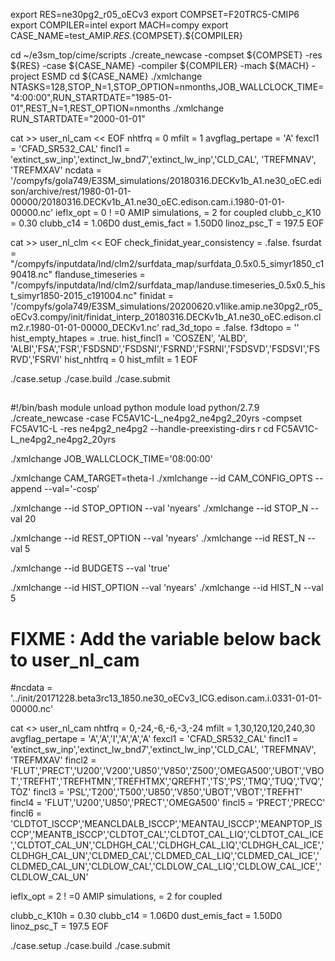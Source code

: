 export RES=ne30pg2_r05_oECv3
export COMPSET=F20TRC5-CMIP6
export COMPILER=intel
export MACH=compy
export CASE_NAME=test_AMIP.${RES}.${COMPSET}.${COMPILER}

cd ~/e3sm_top/cime/scripts
./create_newcase -compset  ${COMPSET} -res ${RES} -case ${CASE_NAME} -compiler ${COMPILER} -mach ${MACH} -project ESMD
cd ${CASE_NAME}
./xmlchange NTASKS=128,STOP_N=1,STOP_OPTION=nmonths,JOB_WALLCLOCK_TIME="4:00:00",RUN_STARTDATE="1985-01-01",REST_N=1,REST_OPTION=nmonths
./xmlchange RUN_STARTDATE="2000-01-01"




cat >> user_nl_cam << EOF
 nhtfrq =   0
 mfilt  = 1
 avgflag_pertape = 'A'
 fexcl1 = 'CFAD_SR532_CAL'
 fincl1 = 'extinct_sw_inp','extinct_lw_bnd7','extinct_lw_inp','CLD_CAL', 'TREFMNAV', 'TREFMXAV'
 ncdata = '/compyfs/gola749/E3SM_simulations/20180316.DECKv1b_A1.ne30_oEC.edison/archive/rest/1980-01-01-00000/20180316.DECKv1b_A1.ne30_oEC.edison.cam.i.1980-01-01-00000.nc'
 ieflx_opt = 0 ! =0 AMIP simulations, = 2 for coupled
 clubb_c_K10 = 0.30
 clubb_c14 = 1.06D0
 dust_emis_fact	=  1.50D0
 linoz_psc_T = 197.5
EOF

cat >> user_nl_clm << EOF
 check_finidat_year_consistency = .false.
 fsurdat = "/compyfs/inputdata/lnd/clm2/surfdata_map/surfdata_0.5x0.5_simyr1850_c190418.nc"
 flanduse_timeseries = "/compyfs/inputdata/lnd/clm2/surfdata_map/landuse.timeseries_0.5x0.5_hist_simyr1850-2015_c191004.nc"
 finidat = '/compyfs/gola749/E3SM_simulations/20200620.v1like.amip.ne30pg2_r05_oECv3.compy/init/finidat_interp_20180316.DECKv1b_A1.ne30_oEC.edison.clm2.r.1980-01-01-00000_DECKv1.nc'
 rad_3d_topo = .false.
 f3dtopo = ''
 hist_empty_htapes = .true.
 hist_fincl1 = 'COSZEN', 'ALBD', 'ALBI','FSA','FSR','FSDSND','FSDSNI','FSRND','FSRNI','FSDSVD','FSDSVI','FSRVD','FSRVI'
 hist_nhtfrq = 0
 hist_mfilt  = 1
EOF

./case.setup
./case.build
./case.submit

##
#!/bin/bash
module unload python
module load python/2.7.9
./create_newcase -case FC5AV1C-L_ne4pg2_ne4pg2_20yrs -compset FC5AV1C-L -res ne4pg2_ne4pg2 --handle-preexisting-dirs r
cd FC5AV1C-L_ne4pg2_ne4pg2_20yrs

./xmlchange JOB_WALLCLOCK_TIME='08:00:00'

./xmlchange CAM_TARGET=theta-l
./xmlchange --id CAM_CONFIG_OPTS --append --val='-cosp'

./xmlchange --id STOP_OPTION --val 'nyears'
./xmlchange --id STOP_N      --val 20

./xmlchange --id REST_OPTION --val 'nyears'
./xmlchange --id REST_N      --val 5

./xmlchange --id BUDGETS     --val 'true'

./xmlchange --id HIST_OPTION --val 'nyears'
./xmlchange --id HIST_N      --val 5

# FIXME : Add the variable below back to user_nl_cam
#ncdata = '../init/20171228.beta3rc13_1850.ne30_oECv3_ICG.edison.cam.i.0331-01-01-00000.nc'

cat <<EOF >> user_nl_cam
nhtfrq =   0,-24,-6,-6,-3,-24
mfilt  = 1,30,120,120,240,30
avgflag_pertape = 'A','A','I','A','A','A'
fexcl1 = 'CFAD_SR532_CAL'
fincl1 = 'extinct_sw_inp','extinct_lw_bnd7','extinct_lw_inp','CLD_CAL', 'TREFMNAV', 'TREFMXAV'
fincl2 = 'FLUT','PRECT','U200','V200','U850','V850','Z500','OMEGA500','UBOT','VBOT','TREFHT','TREFHTMN','TREFHTMX','QREFHT','TS','PS','TMQ','TUQ','TVQ','TOZ'
fincl3 = 'PSL','T200','T500','U850','V850','UBOT','VBOT','TREFHT'
fincl4 = 'FLUT','U200','U850','PRECT','OMEGA500'
fincl5 = 'PRECT','PRECC'
fincl6 = 'CLDTOT_ISCCP','MEANCLDALB_ISCCP','MEANTAU_ISCCP','MEANPTOP_ISCCP','MEANTB_ISCCP','CLDTOT_CAL','CLDTOT_CAL_LIQ','CLDTOT_CAL_ICE','CLDTOT_CAL_UN','CLDHGH_CAL','CLDHGH_CAL_LIQ','CLDHGH_CAL_ICE','CLDHGH_CAL_UN','CLDMED_CAL','CLDMED_CAL_LIQ','CLDMED_CAL_ICE','CLDMED_CAL_UN','CLDLOW_CAL','CLDLOW_CAL_LIQ','CLDLOW_CAL_ICE','CLDLOW_CAL_UN'

ieflx_opt = 2 ! =0 AMIP simulations, = 2 for coupled

clubb_c_K10h = 0.30
clubb_c14 = 1.06D0
dust_emis_fact =  1.50D0
linoz_psc_T = 197.5
EOF

./case.setup
./case.build
./case.submit

